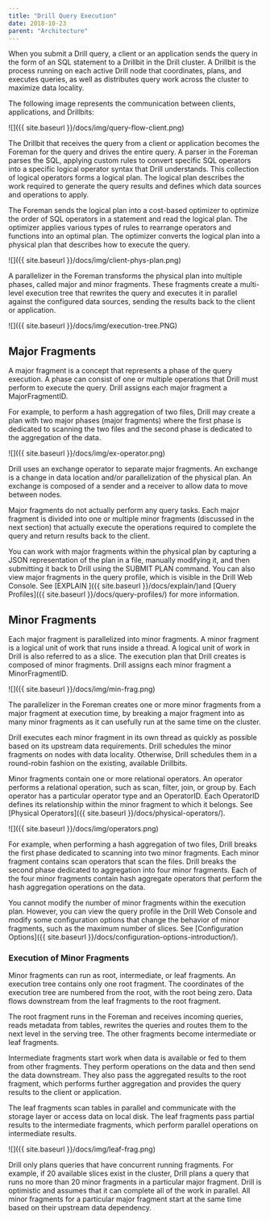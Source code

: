 ```yaml
---
title: "Drill Query Execution"
date: 2018-10-23
parent: "Architecture"
---
```


When you submit a Drill query, a client or an application sends the query in the form of an SQL statement to a Drillbit in the Drill cluster. A Drillbit is the process running on each active Drill node that coordinates, plans, and executes queries, as well as distributes query work across the cluster to maximize data locality.

The following image represents the communication between clients, applications, and Drillbits:

![]({{ site.baseurl }}/docs/img/query-flow-client.png)

The Drillbit that receives the query from a client or application becomes the Foreman for the query and drives the entire query. A parser in the Foreman parses the SQL, applying custom rules to convert specific SQL operators into a specific logical operator syntax that Drill understands. This collection of logical operators forms a logical plan. The logical plan describes the work required to generate the query results and defines which data sources and operations to apply.

The Foreman sends the logical plan into a cost-based optimizer to optimize the order of SQL operators in a statement and read the logical plan. The optimizer applies various types of rules to rearrange operators and functions into an optimal plan. The optimizer converts the logical plan into a physical plan that describes how to execute the query.

![]({{ site.baseurl }}/docs/img/client-phys-plan.png)

A parallelizer in the Foreman transforms the physical plan into multiple phases, called major and minor fragments. These fragments create a multi-level execution tree that rewrites the query and executes it in parallel against the configured data sources, sending the results back to the client or application.

![]({{ site.baseurl }}/docs/img/execution-tree.PNG)  


## Major Fragments
A major fragment is a concept that represents a phase of the query execution. A phase can consist of one or multiple operations that Drill must perform to execute the query. Drill assigns each major fragment a MajorFragmentID.

For example, to perform a hash aggregation of two files, Drill may create a plan with two major phases (major fragments) where the first phase is dedicated to scanning the two files and the second phase is dedicated to the aggregation of the data.  

![]({{ site.baseurl }}/docs/img/ex-operator.png)

Drill uses an exchange operator to separate major fragments. An exchange is a change in data location and/or parallelization of the physical plan. An exchange is composed of a sender and a receiver to allow data to move between nodes. 

Major fragments do not actually perform any query tasks. Each major fragment is divided into one or multiple minor fragments (discussed in the next section) that actually execute the operations required to complete the query and return results back to the client.

You can work with major fragments within the physical plan by capturing a JSON representation of the plan in a file, manually modifying it, and then submitting it back to Drill using the SUBMIT PLAN command. You can also view major fragments in the query profile, which is visible in the Drill Web Console. See [EXPLAIN ]({{ site.baseurl }}/docs/explain/)and [Query Profiles]({{ site.baseurl }}/docs/query-profiles/) for more information.

## Minor Fragments
Each major fragment is parallelized into minor fragments. A minor fragment is a logical unit of work that runs inside a thread. A logical unit of work in Drill is also referred to as a slice. The execution plan that Drill creates is composed of minor fragments. Drill assigns each minor fragment a MinorFragmentID.  

![]({{ site.baseurl }}/docs/img/min-frag.png)

The parallelizer in the Foreman creates one or more minor fragments from a major fragment at execution time, by breaking a major fragment into as many minor fragments as it can usefully run at the same time on the cluster.

Drill executes each minor fragment in its own thread as quickly as possible based on its upstream data requirements. Drill schedules the minor fragments on nodes with data locality. Otherwise, Drill schedules them in a round-robin fashion on the existing, available Drillbits.

Minor fragments contain one or more relational operators. An operator performs a relational operation, such as scan, filter, join, or group by. Each operator has a particular operator type and an OperatorID. Each OperatorID defines its relationship within the minor fragment to which it belongs. See [Physical Operators]({{ site.baseurl }}/docs/physical-operators/).

![]({{ site.baseurl }}/docs/img/operators.png)

For example, when performing a hash aggregation of two files, Drill breaks the first phase dedicated to scanning into two minor fragments. Each minor fragment contains scan operators that scan the files. Drill breaks the second phase dedicated to aggregation into four minor fragments. Each of the four minor fragments contain hash aggregate operators that perform the hash  aggregation operations on the data. 

You cannot modify the number of minor fragments within the execution plan. However, you can view the query profile in the Drill Web Console and modify some configuration options that change the behavior of minor fragments, such as the maximum number of slices. See [Configuration Options]({{ site.baseurl }}/docs/configuration-options-introduction/).

### Execution of Minor Fragments
Minor fragments can run as root, intermediate, or leaf fragments. An execution tree contains only one root fragment. The coordinates of the execution tree are numbered from the root, with the root being zero. Data flows downstream from the leaf fragments to the root fragment.
 
The root fragment runs in the Foreman and receives incoming queries, reads metadata from tables, rewrites the queries and routes them to the next level in the serving tree. The other fragments become intermediate or leaf fragments.  

Intermediate fragments start work when data is available or fed to them from other fragments. They perform operations on the data and then send the data downstream. They also pass the aggregated results to the root fragment, which performs further aggregation and provides the query results to the client or application.

The leaf fragments scan tables in parallel and communicate with the storage layer or access data on local disk. The leaf fragments pass partial results to the intermediate fragments, which perform parallel operations on intermediate results.  

![]({{ site.baseurl }}/docs/img/leaf-frag.png)    

Drill only plans queries that have concurrent running fragments. For example, if 20 available slices exist in the cluster, Drill plans a query that runs no more than 20 minor fragments in a particular major fragment. Drill is optimistic and assumes that it can complete all of the work in parallel. All minor fragments for a particular major fragment start at the same time based on their upstream data dependency.

